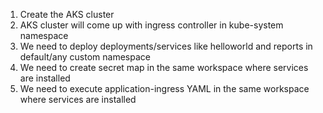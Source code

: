 1. Create the AKS cluster
2. AKS cluster will come up with ingress controller in kube-system namespace
3. We need to deploy deployments/services like helloworld and reports in default/any custom namespace
4. We need to create secret map in the same workspace where services are installed
5. We need to execute application-ingress YAML in the same workspace where services are installed